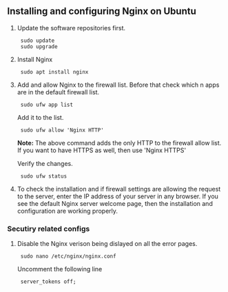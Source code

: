 ## Installing and configuring Nginx on Ubuntu

1. Update the software repositories first.
	
		sudo update
		sudo upgrade

2. Install Nginx
	
		sudo apt install nginx

3. Add and allow Nginx to the firewall list. Before that check which n apps are in the default firewall list.

		sudo ufw app list

	Add it to the list.

		sudo ufw allow 'Nginx HTTP'

    **Note:** The above command adds the only HTTP to the firewall allow list. If you want to have HTTPS as well, then use 'Nginx HTTPS'

	Verify the changes.
	
		sudo ufw status 

4. To check the installation and if firewall settings are allowing the request to the server, enter the IP address of your server in any browser. If you see the default Nginx server welcome page, then the installation and configuration are working properly.


### Secutiry related configs

1. Disable the Nginx verison being dislayed on all the error pages.

        sudo nano /etc/nginx/nginx.conf

    Uncomment the following line

        server_tokens off;